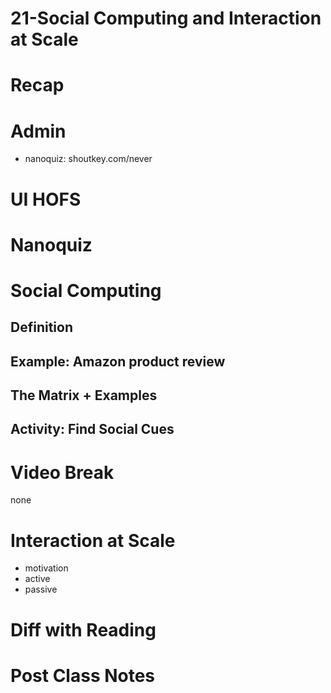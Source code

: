 # 21-Social Computing and Interaction at Scale


# Recap

# Admin
- nanoquiz: shoutkey.com/never



# UI HOFS


# Nanoquiz


# Social Computing

## Definition

## Example: Amazon product review

## The Matrix + Examples

## Activity: Find Social Cues


# Video Break
none

# Interaction at Scale
- motivation
- active
- passive



# Diff with Reading


# Post Class Notes


